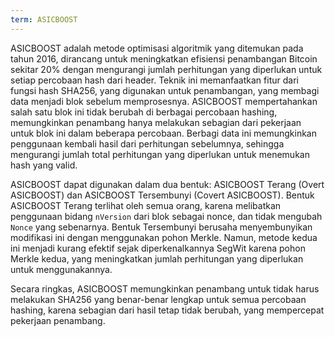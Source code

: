 ```yaml
---
term: ASICBOOST
---
```


ASICBOOST adalah metode optimisasi algoritmik yang ditemukan pada tahun 2016, dirancang untuk meningkatkan efisiensi penambangan Bitcoin sekitar 20% dengan mengurangi jumlah perhitungan yang diperlukan untuk setiap percobaan hash dari header. Teknik ini memanfaatkan fitur dari fungsi hash SHA256, yang digunakan untuk penambangan, yang membagi data menjadi blok sebelum memprosesnya. ASICBOOST mempertahankan salah satu blok ini tidak berubah di berbagai percobaan hashing, memungkinkan penambang hanya melakukan sebagian dari pekerjaan untuk blok ini dalam beberapa percobaan. Berbagi data ini memungkinkan penggunaan kembali hasil dari perhitungan sebelumnya, sehingga mengurangi jumlah total perhitungan yang diperlukan untuk menemukan hash yang valid.

ASICBOOST dapat digunakan dalam dua bentuk: ASICBOOST Terang (Overt ASICBOOST) dan ASICBOOST Tersembunyi (Covert ASICBOOST). Bentuk ASICBOOST Terang terlihat oleh semua orang, karena melibatkan penggunaan bidang `nVersion` dari blok sebagai nonce, dan tidak mengubah `Nonce` yang sebenarnya. Bentuk Tersembunyi berusaha menyembunyikan modifikasi ini dengan menggunakan pohon Merkle. Namun, metode kedua ini menjadi kurang efektif sejak diperkenalkannya SegWit karena pohon Merkle kedua, yang meningkatkan jumlah perhitungan yang diperlukan untuk menggunakannya.

Secara ringkas, ASICBOOST memungkinkan penambang untuk tidak harus melakukan SHA256 yang benar-benar lengkap untuk semua percobaan hashing, karena sebagian dari hasil tetap tidak berubah, yang mempercepat pekerjaan penambang.